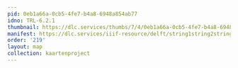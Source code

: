 ```yaml
---
pid: 0eb1a66a-0cb5-4fe7-b4a8-6948a854ab77
idno: TRL-6.2.1
thumbnail: https://dlc.services/thumbs/7/4/0eb1a66a-0cb5-4fe7-b4a8-6948a854ab77/full/400,339/0/default.jpg
manifest: https://dlc.services/iiif-resource/delft/string1string2string3/kaartenproject-2007/TRL-6.2.1
order: '219'
layout: map
collection: kaartenproject
---
```

